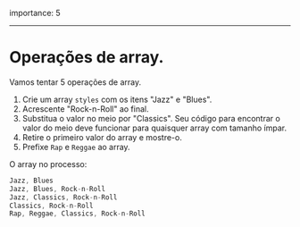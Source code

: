 importance: 5

---

# Operações de array.

Vamos tentar 5 operações de array.

1. Crie um array `styles` com os itens "Jazz" e "Blues".
2. Acrescente "Rock-n-Roll" ao final.
3. Substitua o valor no meio por "Classics". Seu código para encontrar o valor do meio deve funcionar para quaisquer array com tamanho ímpar.
4. Retire o primeiro valor do array e mostre-o.
5. Prefixe `Rap` e `Reggae` ao array.

O array no processo:

```js no-beautify
Jazz, Blues
Jazz, Blues, Rock-n-Roll
Jazz, Classics, Rock-n-Roll
Classics, Rock-n-Roll
Rap, Reggae, Classics, Rock-n-Roll
```

